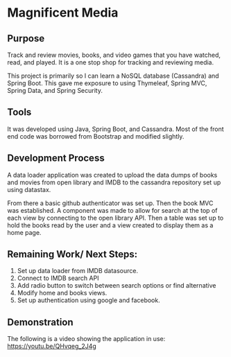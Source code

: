 # Magnificent Media

## Purpose
Track and review movies, books, and video games that you have watched, read, and played. It is a one stop shop for tracking and reviewing media.

This project is primarily so I can learn a NoSQL database (Cassandra) and Spring Boot. This gave me exposure to using Thymeleaf, Spring MVC, Spring Data, and Spring Security. 

## Tools
It was developed using Java, Spring Boot, and Cassandra. Most of the front end code was borrowed from Bootstrap and modified slightly. 

## Development Process
A data loader application was created to upload the data dumps of books and movies from open library and IMDB to the cassandra repository set up using datastax. 

From there a basic github authenticator was set up. Then the book MVC was established. A component was made to allow for search at the top of each view by connecting to the open library API. Then a table was set up to hold the books read by the user and a view created to display them as a home page. 

## Remaining Work/ Next Steps:
1. Set up data loader from IMDB datasource.
2. Connect to IMDB search API
3. Add radio button to switch between search options or find alternative
4. Modify home and books views.
5. Set up authentication using google and facebook.

## Demonstration

The following is a video showing the application in use: https://youtu.be/QHvqeg_2J4g